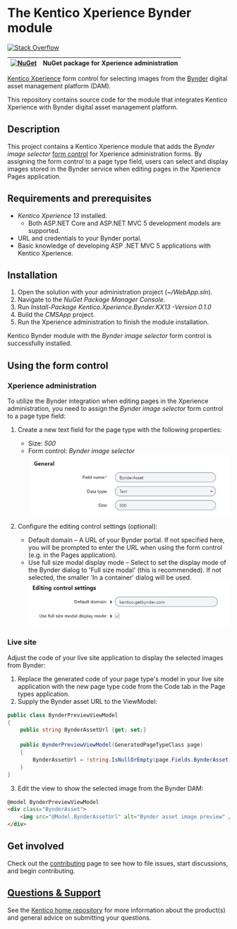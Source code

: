 # The Kentico Xperience Bynder module
[![Stack Overflow](https://img.shields.io/badge/Stack%20Overflow-ASK%20NOW-FE7A16.svg?logo=stackoverflow&logoColor=white)](https://stackoverflow.com/tags/kentico)

| [![NuGet](https://img.shields.io/nuget/v/Kentico.Xperience.Recombee.Admin.KX13.svg)](https://www.nuget.org/packages/Kentico.Xperience.Recombee.Admin.KX13/0.0.1-preview) | NuGet package for Xperience administration |
| ------------- |:-------------:|

[Kentico Xperience](https://xperience.io/) form control for selecting images from the [Bynder](https://www.bynder.com/) digital asset management platform (DAM).

This repository contains source code for the module that integrates Kentico Xperience with Bynder digital asset management platform.

## Description
This project contains a Kentico Xperience module that adds the *Bynder image selector* [form control](https://docs.xperience.io/custom-development/extending-the-administration-interface/developing-form-controls) for Xperience administration forms. By assigning the form control to a page type field, users can select and display images stored in the Bynder service when editing pages in the Xperience Pages application.
 
## Requirements and prerequisites
* *Kentico Xperience 13* installed.
  - Both ASP.NET Core and ASP.NET MVC 5 development models are supported.
* URL and credentials to your Bynder portal.
* Basic knowledge of developing ASP .NET MVC 5 applications with Kentico Xperience.

## Installation
1. Open the solution with your administration project (*~/WebApp.sln*).
1. Navigate to the *NuGet Package Manager Console*.
1. Run *Install-Package Kentico.Xperience.Bynder.KX13 -Version 0.1.0*
1. Build the *CMSApp* project.
1. Run the Xperience administration to finish the module installation.

Kentico Bynder module with the *Bynder image selector* form control is successfully installed.

## Using the form control 
### Xperience administration
To utilize the Bynder integration when editing pages in the Xperience administration, you need to assign the *Bynder image selector* form control to a page type field:

1. Create a new text field for the page type with the following properties:
   - Size: *500*    
   - Form control: *Bynder image selector*
<kbd>![General](Images/general.PNG)</kbd>

2. Configure the editing control settings (optional):
   - Default domain – A URL of your Bynder portal. If not specified here, you will be prompted to enter the URL when using the form control (e.g. in the Pages application).
   - Use full size modal display mode – Select to set the display mode of the Bynder dialog to 'Full size modal' (this is recommended). If not selected, the smaller 'In a container' dialog will be used.
<kbd>![Edit control settings](Images/edit_control_settings.PNG)</kbd>

### Live site
Adjust the code of your live site application to display the selected images from Bynder:

1. Replace the generated code of your page type's model in your live site application with the new page type code from the Code tab in the Page types application.
2. Supply the Bynder asset URL to the ViewModel:
```c#
public class BynderPreviewViewModel
{
    public string BynderAssetUrl {get; set;}

    public BynderPreviewViewModel(GeneratedPageTypeClass page)
    {
        BynderAssetUrl = !string.IsNullOrEmpty(page.Fields.BynderAsset) ? JObject.Parse(page.Fields.BynderAsset)["assetUrl"].ToString() : null
    }
}
```
3. Edit the view to show the selected image from the Bynder DAM:
```html
@model BynderPreviewViewModel
<div class="BynderAsset">
    <img src="@Model.BynderAssetUrl" alt="Bynder asset image preview" />
</div>
```

## Get involved

Check out the [contributing](CONTRIBUTING.md) page to see how to file issues, start discussions, and begin contributing.

## [Questions & Support](https://github.com/Kentico/Home/blob/master/README.md)

See the [Kentico home repository](https://github.com/Kentico/Home/blob/master/README.md) for more information about the product(s) and general advice on submitting your questions.

